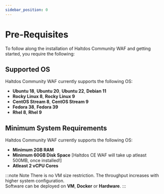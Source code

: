 ```yaml
---
sidebar_position: 0
---
```


# Pre-Requisites

To follow along the installation of Haltdos Community WAF and getting started, you require the following:


## Supported OS

Haltdos Community WAF currently supports the following OS:

- **Ubuntu 18**, **Ubuntu 20**, **Ubuntu 22**, **Debian 11**
- **Rocky Linux 8**, **Rocky Linux 9**
- **CentOS Stream 8**, **CentOS Stream 9**
- **Fedora 38**, **Fedora 39**
- **Rhel 8**,  **Rhel 9**

## Minimum System Requirements

Haltdos Community WAF currently supports the following OS:

- **Minimum 2GB RAM**  
- **Minimum 60GB Disk Space**  [Haltdos CE WAF will take up atleast 500MB, once installed!]
- **Atleast 2 vCPU Cores**

:::note Note
There is no VM size restriction. The throughput increases with higher system configuration.  
Software can be deployed on **VM**, **Docker** or **Hardware**.
:::
